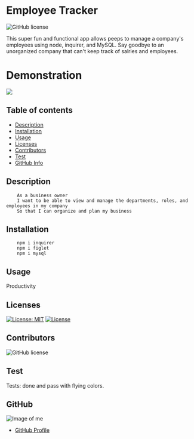 # **Employee Tracker**

![GitHub license](https://img.shields.io/badge/Made%20by-%40paulinalo22-blue)


This super fun and functional app allows peeps to manage a company's employees using node, inquirer, and MySQL. Say goodbye to an unorganized company that can't keep track of salries and employees.
# **Demonstration**
![](Demo.gif)

## Table of contents

- [Description](#Description)
- [Installation](#Installation)
- [Usage](#Usage)
- [Licenses](#Licenses)
- [Contributors](#Contributors)
- [Test](#Test)
- [GitHub Info](#GitHub) 

## Description
        As a business owner
        I want to be able to view and manage the departments, roles, and employees in my company
        So that I can organize and plan my business

## Installation

        npm i inquirer
        npm i figlet
        npm i mysql
        

## Usage

Productivity

## Licenses

[![License: MIT](https://img.shields.io/badge/License-MIT-yellow.svg)](https://opensource.org/licenses/MIT)
[![License](https://img.shields.io/badge/License-Apache%202.0-blue.svg)](https://opensource.org/licenses/Apache-2.0)

## Contributors

![GitHub license](https://img.shields.io/badge/Made%20by-%40paulinalo22-blue)

## Test

Tests: done and pass with flying colors.

## GitHub

![Image of me](https://avatars0.githubusercontent.com/u/62158203?v=4)
- [GitHub Profile](https://github.com/paulinalo22)

